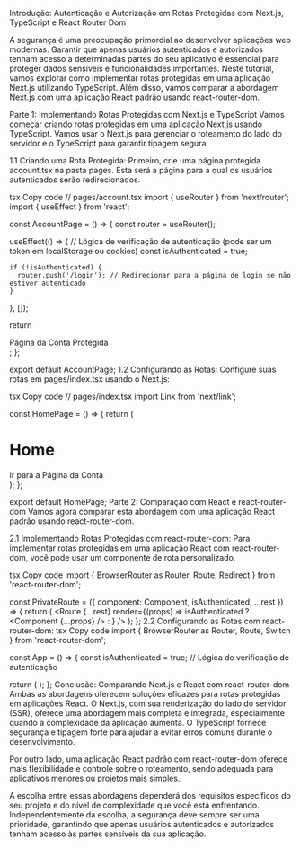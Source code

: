 Introdução: Autenticação e Autorização em Rotas Protegidas com Next.js, TypeScript e React Router Dom

A segurança é uma preocupação primordial ao desenvolver aplicações web modernas. Garantir que apenas usuários autenticados e autorizados tenham acesso a determinadas partes do seu aplicativo é essencial para proteger dados sensíveis e funcionalidades importantes. Neste tutorial, vamos explorar como implementar rotas protegidas em uma aplicação Next.js utilizando TypeScript. Além disso, vamos comparar a abordagem Next.js com uma aplicação React padrão usando react-router-dom.

Parte 1: Implementando Rotas Protegidas com Next.js e TypeScript
Vamos começar criando rotas protegidas em uma aplicação Next.js usando TypeScript. Vamos usar o Next.js para gerenciar o roteamento do lado do servidor e o TypeScript para garantir tipagem segura.

1.1 Criando uma Rota Protegida:
Primeiro, crie uma página protegida account.tsx na pasta pages. Esta será a página para a qual os usuários autenticados serão redirecionados.

tsx
Copy code
// pages/account.tsx
import { useRouter } from 'next/router';
import { useEffect } from 'react';

const AccountPage = () => {
  const router = useRouter();

  useEffect(() => {
    // Lógica de verificação de autenticação (pode ser um token em localStorage ou cookies)
    const isAuthenticated = true;

    if (!isAuthenticated) {
      router.push('/login'); // Redirecionar para a página de login se não estiver autenticado
    }
  }, []);

  return <div>Página da Conta Protegida</div>;
};

export default AccountPage;
1.2 Configurando as Rotas:
Configure suas rotas em pages/index.tsx usando o Next.js:

tsx
Copy code
// pages/index.tsx
import Link from 'next/link';

const HomePage = () => {
  return (
    <div>
      <h1>Home</h1>
      <Link href="/account">Ir para a Página da Conta</Link>
    </div>
  );
};

export default HomePage;
Parte 2: Comparação com React e react-router-dom
Vamos agora comparar esta abordagem com uma aplicação React padrão usando react-router-dom.

2.1 Implementando Rotas Protegidas com react-router-dom:
Para implementar rotas protegidas em uma aplicação React com react-router-dom, você pode usar um componente de rota personalizado.

tsx
Copy code
import { BrowserRouter as Router, Route, Redirect } from 'react-router-dom';

const PrivateRoute = ({ component: Component, isAuthenticated, ...rest }) => {
  return (
    <Route
      {...rest}
      render={(props) =>
        isAuthenticated ? <Component {...props} /> : <Redirect to="/login" />
      }
    />
  );
};
2.2 Configurando as Rotas com react-router-dom:
tsx
Copy code
import { BrowserRouter as Router, Route, Switch } from 'react-router-dom';

const App = () => {
  const isAuthenticated = true; // Lógica de verificação de autenticação

  return (
    <Router>
      <Switch>
        <Route path="/login" component={LoginPage} />
        <PrivateRoute
          path="/account"
          component={AccountPage}
          isAuthenticated={isAuthenticated}
        />
        <Route path="/" component={HomePage} />
      </Switch>
    </Router>
  );
};
Conclusão: Comparando Next.js e React com react-router-dom
Ambas as abordagens oferecem soluções eficazes para rotas protegidas em aplicações React. O Next.js, com sua renderização do lado do servidor (SSR), oferece uma abordagem mais completa e integrada, especialmente quando a complexidade da aplicação aumenta. O TypeScript fornece segurança e tipagem forte para ajudar a evitar erros comuns durante o desenvolvimento.

Por outro lado, uma aplicação React padrão com react-router-dom oferece mais flexibilidade e controle sobre o roteamento, sendo adequada para aplicativos menores ou projetos mais simples.

A escolha entre essas abordagens dependerá dos requisitos específicos do seu projeto e do nível de complexidade que você está enfrentando. Independentemente da escolha, a segurança deve sempre ser uma prioridade, garantindo que apenas usuários autenticados e autorizados tenham acesso às partes sensíveis da sua aplicação.




